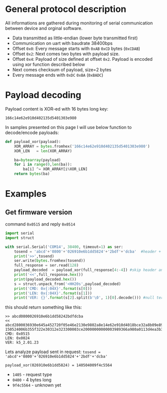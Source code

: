 # General protocol description

All informations are gathered during monitoring of serial communication between device and orginal software.

* Data transmitted as little-endian (lower byte transmitted first)
* Communication on uart with baudrate 38400bps
* Offset `0x0`: Every message starts with `0xAB` `0xCD` bytes (`0xCDAB`)
* Offset `0x2`: Next comes two bytes with payload size.
* Offset `0x4`: Payload of size defined at offset `0x2`. Payload is encoded using xor function described below
* Next comes checksum of payload, size=2 bytes
* Every message ends with `0xDC` `0xBA` (`0xBADC`)

# Payload decoding

Payload content is XOR-ed with 16 bytes long key:
```
166c14e62e910d402135d5401303e980
```

In samples presented on this page I will use below function to decode/encode payloads:
```python
def payload_xor(payload):
    XOR_ARRAY = bytes.fromhex('166c14e62e910d402135d5401303e980')
    XOR_LEN   = len(XOR_ARRAY)

    ba=bytearray(payload)
    for i in range(0,len(ba)):
        ba[i] ^= XOR_ARRAY[i%XOR_LEN]
    return bytes(ba)
```


# Examples
## Get firmware version
command `0x0515` and reply `0x0514`
```python
import serial
import struct

with serial.Serial('COM14', 38400, timeout=1) as ser:
    tosend = 'abcd'+'0800'+'026910e6b1dd5824'+'2bdf'+'dcba'  #header + payload len + payload(encoded) + checksum + eot
    print('>>',tosend)
    ser.write(bytes.fromhex(tosend))
    full_response = ser.read(128)
    payload_decoded  = payload_xor(full_response[4:-4]) #skip header and checksum
    print('<<',full_response.hex())
    print(payload_decoded.hex())
    s = struct.unpack_from('<HH20s',payload_decoded)
    print('CMD: 0x{:04X}'.format(s[0]))
    print('LEN: 0x{:04X}'.format(s[1]))
    print('VER: {}'.format(s[2].split(b'\0', 1)[0].decode())) #null terminated string
```
this should return something like this:
```
>> abcd0800026910e6b1dd58242bdfdcba
<< abcd2800036930e645a452720f05e46e2130e9802a8e14e62e910d4018bce32a8b09e893c2862fd4b942e779decadcba
150524006b355f322e30312e323300003ce20000000000003989366a980a0113d4ea3b3297d3ea39
CMD: 0x0515
LEN: 0x0024
VER: k5_2.01.23
```
Lets analyze payload sent in request: `tosend = 'abcd'+'0800'+'026910e6b1dd5824'+'2bdf'+'dcba'`

`payload_xor(026910e6b1dd5824) = 140504009f4c5564`
* `1405` - request type
* `0400` - 4 bytes long
* `9f4c5564` - unknown yet
